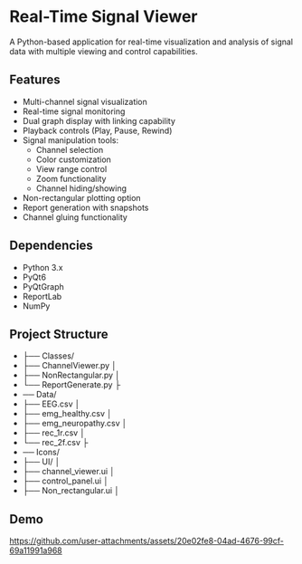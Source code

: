 # Real-Time Signal Viewer

A Python-based application for real-time visualization and analysis of signal data with multiple viewing and control capabilities.

## Features

- Multi-channel signal visualization
- Real-time signal monitoring 
- Dual graph display with linking capability
- Playback controls (Play, Pause, Rewind)
- Signal manipulation tools:
  - Channel selection
  - Color customization
  - View range control
  - Zoom functionality
  - Channel hiding/showing
- Non-rectangular plotting option
- Report generation with snapshots
- Channel gluing functionality

## Dependencies

- Python 3.x
- PyQt6
- PyQtGraph
- ReportLab
- NumPy

## Project Structure

- ├── Classes/ 
- ├── ChannelViewer.py │ 
- ├── NonRectangular.py │
- └── ReportGenerate.py ├
- ── Data/ 
- ├── EEG.csv │ 
- ├── emg_healthy.csv │
- ├── emg_neuropathy.csv │ 
- ├── rec_1r.csv │
- └── rec_2f.csv ├
- ── Icons/ 
- ├── UI/ │
- ├── channel_viewer.ui │
- ├── control_panel.ui │ 
- ├── Non_rectangular.ui │

## Demo 
https://github.com/user-attachments/assets/20e02fe8-04ad-4676-99cf-69a11991a968



